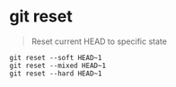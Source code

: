 # git reset

> Reset current HEAD to specific state

```shell
git reset --soft HEAD~1
git reset --mixed HEAD~1
git reset --hard HEAD~1
```
